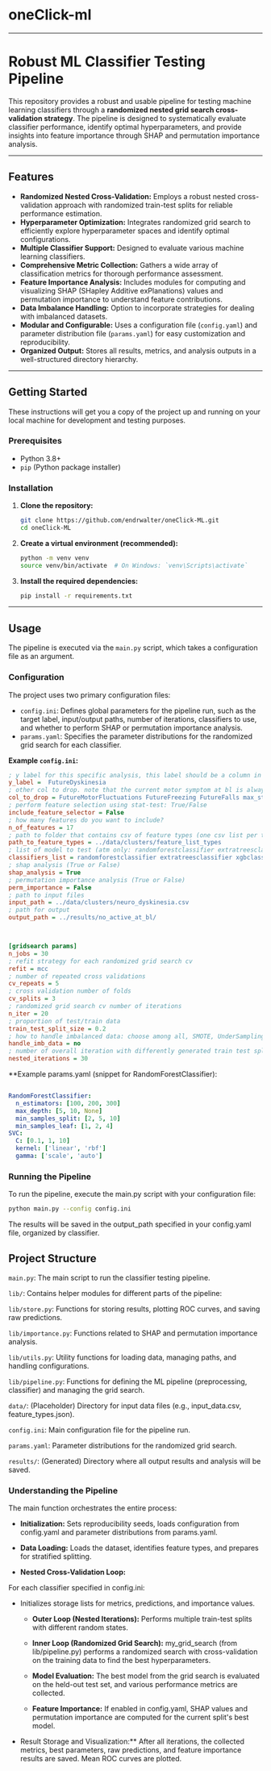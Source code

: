 # oneClick-ml


---
# Robust ML Classifier Testing Pipeline

This repository provides a robust and usable pipeline for testing machine learning classifiers through a **randomized nested grid search cross-validation strategy**. The pipeline is designed to systematically evaluate classifier performance, identify optimal hyperparameters, and provide insights into feature importance through SHAP and permutation importance analysis.

---
## Features

* **Randomized Nested Cross-Validation:** Employs a robust nested cross-validation approach with randomized train-test splits for reliable performance estimation.
* **Hyperparameter Optimization:** Integrates randomized grid search to efficiently explore hyperparameter spaces and identify optimal configurations.
* **Multiple Classifier Support:** Designed to evaluate various machine learning classifiers.
* **Comprehensive Metric Collection:** Gathers a wide array of classification metrics for thorough performance assessment.
* **Feature Importance Analysis:** Includes modules for computing and visualizing SHAP (SHapley Additive exPlanations) values and permutation importance to understand feature contributions.
* **Data Imbalance Handling:** Option to incorporate strategies for dealing with imbalanced datasets.
* **Modular and Configurable:** Uses a configuration file (`config.yaml`) and parameter distribution file (`params.yaml`) for easy customization and reproducibility.
* **Organized Output:** Stores all results, metrics, and analysis outputs in a well-structured directory hierarchy.

---
## Getting Started

These instructions will get you a copy of the project up and running on your local machine for development and testing purposes.

### Prerequisites

* Python 3.8+
* `pip` (Python package installer)

### Installation

1.  **Clone the repository:**
    ```bash
    git clone https://github.com/endrwalter/oneClick-ML.git
    cd oneClick-ML
    ```
2.  **Create a virtual environment (recommended):**
    ```bash
    python -m venv venv
    source venv/bin/activate  # On Windows: `venv\Scripts\activate`
    ```
3.  **Install the required dependencies:**
    ```bash
    pip install -r requirements.txt
    ```
---
## Usage

The pipeline is executed via the `main.py` script, which takes a configuration file as an argument.

### Configuration

The project uses two primary configuration files:

* `config.ini`: Defines global parameters for the pipeline run, such as the target label, input/output paths, number of iterations, classifiers to use, and whether to perform SHAP or permutation importance analysis.
* `params.yaml`: Specifies the parameter distributions for the randomized grid search for each classifier.

**Example `config.ini`:**

```ini
; y label for this specific analysis, this label should be a column in the X.csv file present in analysis/Data/1_preprocessed_data
y_label =  FutureDyskinesia
; other col to drop. note that the current motor symptom at bl is always dropped - do not include it here
col_to_drop = FutureMotorFluctuations FutureFreezing FutureFalls max_status_longi CognitiveStatus
; perform feature selection using stat-test: True/False
include_feature_selector = False 
; how many features do you want to include?
n_of_features = 17
; path to folder that contains csv of feature types (one csv list per type)
path_to_feature_types = ../data/clusters/feature_list_types
; list of model to test (atm only: randomforestclassifier extratreesclassifier xgbclassifier logisticregression svc voting stacking)
classifiers_list = randomforestclassifier extratreesclassifier xgbclassifier logisticregression svc 
; shap analysis (True or False)
shap_analysis = True
; permutation importance analysis (True or False)
perm_importance = False
; path to input files
input_path = ../data/clusters/neuro_dyskinesia.csv
; path for output
output_path = ../results/no_active_at_bl/



[gridsearch params]
n_jobs = 30
; refit strategy for each randomized grid search cv
refit = mcc 
; number of repeated cross validations
cv_repeats = 5
; cross validation number of folds
cv_splits = 3
; randomized grid search cv number of iterations
n_iter = 20
; proportion of test/train data
train_test_split_size = 0.2
; how to handle imbalanced data: choose among all, SMOTE, UnderSampling, no
handle_imb_data = no
; number of overall iteration with differently generated train test splits (using different seed in train_test_split function)
nested_iterations = 30

```


**Example params.yaml (snippet for RandomForestClassifier):

```YAML

RandomForestClassifier:
  n_estimators: [100, 200, 300]
  max_depth: [5, 10, None]
  min_samples_split: [2, 5, 10]
  min_samples_leaf: [1, 2, 4]
SVC:
  C: [0.1, 1, 10]
  kernel: ['linear', 'rbf']
  gamma: ['scale', 'auto']

```

### Running the Pipeline
To run the pipeline, execute the main.py script with your configuration file:

``` Bash
python main.py --config config.ini

```
The results will be saved in the output_path specified in your config.yaml file, organized by classifier.

## Project Structure
`main.py`: The main script to run the classifier testing pipeline.

`lib/`: Contains helper modules for different parts of the pipeline:

`lib/store.py`: Functions for storing results, plotting ROC curves, and saving raw predictions.

`lib/importance.py`: Functions related to SHAP and permutation importance analysis.

`lib/utils.py`: Utility functions for loading data, managing paths, and handling configurations.

`lib/pipeline.py`: Functions for defining the ML pipeline (preprocessing, classifier) and managing the grid search.

`data/`: (Placeholder) Directory for input data files (e.g., input_data.csv, feature_types.json).

`config.ini`: Main configuration file for the pipeline run.

`params.yaml`: Parameter distributions for the randomized grid search.

`results/`: (Generated) Directory where all output results and analysis will be saved.

### Understanding the Pipeline
The main function orchestrates the entire process:

* **Initialization:** Sets reproducibility seeds, loads configuration from config.yaml and parameter distributions from params.yaml.

* **Data Loading:** Loads the dataset, identifies feature types, and prepares for stratified splitting.

* **Nested Cross-Validation Loop:**

For each classifier specified in config.ini:

* Initializes storage lists for metrics, predictions, and importance values.

    * **Outer Loop (Nested Iterations):** Performs multiple train-test splits with different random states.

    * **Inner Loop (Randomized Grid Search):** my_grid_search (from lib/pipeline.py) performs a randomized search with cross-validation on the training data to find the best hyperparameters.

    * **Model Evaluation:** The best model from the grid search is evaluated on the held-out test set, and various performance metrics are collected.

    * **Feature Importance:** If enabled in config.yaml, SHAP values and permutation importance are computed for the current split's best model.

* Result Storage and Visualization:** After all iterations, the collected metrics, best parameters, raw predictions, and feature importance results are saved. Mean ROC curves are plotted.




